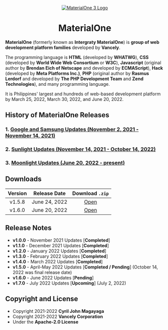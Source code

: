 <p align="center">
  <a href="https://github.com/Vancely/MaterialOne">
    <img src="https://github.com/Vancely/MaterialOne/blob/main/.github/Documentations/History/Images/materialone3.png" alt="MaterialOne 3 Logo">
  </a>
</p>
<h1 align="center">MaterialOne</h1>

**MaterialOne** (formerly known as **Intergraty MaterialOne**) is **group of web development platform families** developed by **Vancely**.

The programming language is **HTML** (developed by 	**WHATWG**), **CSS** (developed by 	**World Wide Web Consortium** or **W3C**), **Javascript** (original author by **Brendan Eich of Netscape** and developed by **ECMAScript**), **Hack** (developed by **Meta Platforms Inc.)**, **PHP** (original author by **Rasmus Lerdorf** and developed by **The PHP Development Team** and **Zend Technologies**), and many programming language.

It is Philippines' largest and hundreds of web-based development platform by March 25, 2022, March 30, 2022, and June 20, 2022.


## History of MaterialOne Releases
### 1. [Google and Samsung Updates (November 2, 2021 - November 14, 2021)](https://github.com/Intergralty/MaterialOne/blob/main/.github/Documentations/Wiki/Google-and-Samsung.md)
### 2. [Sunlight Updates (November 14, 2021 - October 14, 2022)](https://github.com/Intergralty/MaterialOne/blob/main/.github/Documentations/Wiki/Sunlight.md)
### 3. [Moonlight Updates (June 20, 2022 - present)](https://github.com/Intergralty/MaterialOne/blob/main/.github/Documentations/Wiki/Moonlight.md)

## Downloads

| Version | Release Date | Download `.zip` |
|:-:|:-:|:-:|
| v1.5.8 | June 24, 2022 | [Open](https://github.com/Vancely/MaterialOne/archive/refs/tags/Sunlight_58.zip) |
| v1.6.0 | June 20, 2022 | [Open](https://github.com/Vancely/MaterialOne/archive/refs/tags/Moonlight.zip) |

## Release Notes

* **v1.0.0** - November 2021 Updates [**Completed**]
* **v1.1.0** - December 2021 Updates [**Completed**]
* **v1.2.0** - January 2022 Updates [**Completed**]
* **v1.3.0** - February 2022 Updates [**Completed**]
* **v1.4.0** - March 2022 Updates [**Completed**]
* **v1.5.0** - April-May 2022 Updates [**Completed / Pending**] (October 14, 2022 was final release date)
* **v1.6.0** - June 2022 Updates [**Pending**]
* **v1.7.0** - July 2022 Updates [**Upcoming**] (July 2, 2022)

## Copyright and License
* Copyright 2021-2022 **Cyril John Magayaga**
* Copyright 2021-2022 **Vancely Corporation**
* Under the **Apache-2.0 License**
